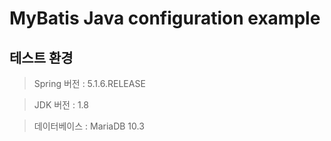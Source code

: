 # MyBatis Java configuration example
## 테스트 환경 
>Spring 버전 : 5.1.6.RELEASE

>JDK 버전    : 1.8

>데이터베이스 : MariaDB 10.3
